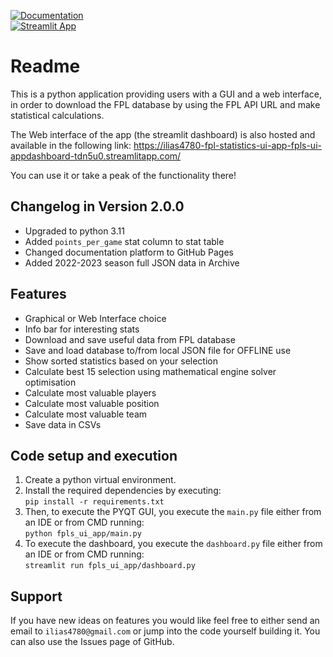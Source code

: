 [![Documentation](https://img.shields.io/badge/GitHub%20Pages-222222?style=for-the-badge&logo=GitHub%20Pages&logoColor=white)](https://ilias4780.github.io/fpl_statistics_ui_app/index)\
[![Streamlit App](https://static.streamlit.io/badges/streamlit_badge_black_white.svg)](https://ilias4780-fpl-statistics-ui-app-fpls-ui-appdashboard-tdn5u0.streamlitapp.com/)

Readme
=======

This is a python application providing users with a GUI and a web interface, in order to download 
the FPL database by using the FPL API URL and make statistical calculations.

The Web interface of the app (the streamlit dashboard) is also hosted and available in the following link:
https://ilias4780-fpl-statistics-ui-app-fpls-ui-appdashboard-tdn5u0.streamlitapp.com/

You can use it or take a peak of the functionality there!

Changelog in Version 2.0.0
---------------------------
- Upgraded to python 3.11
- Added `points_per_game` stat column to stat table
- Changed documentation platform to GitHub Pages
- Added 2022-2023 season full JSON data in Archive


Features
----------
- Graphical or Web Interface choice
- Info bar for interesting stats
- Download and save useful data from FPL database
- Save and load database to/from local JSON file for OFFLINE use
- Show sorted statistics based on your selection
- Calculate best 15 selection using mathematical engine solver optimisation
- Calculate most valuable players
- Calculate most valuable position
- Calculate most valuable team
- Save data in CSVs


Code setup and execution
-------------------------
1. Create a python virtual environment.
2. Install the required dependencies by executing:  
    `pip install -r requirements.txt`    
3. Then, to execute the PYQT GUI, you execute the `main.py` file either from an IDE or from CMD running:  
    `python fpls_ui_app/main.py`
4. To execute the dashboard, you execute the `dashboard.py` file either from an IDE or from CMD running:  
    `streamlit run fpls_ui_app/dashboard.py`


Support
--------
If you have new ideas on features you would like feel free to either send an email to 
`ilias4780@gmail.com` or jump into the code yourself building it. You can also use the Issues
page of GitHub.
